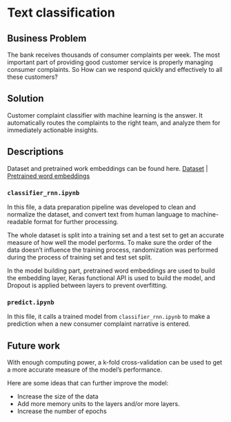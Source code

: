 # Text classification

## Business Problem
The bank receives thousands of consumer complaints per week. The most important part of providing good customer service is properly managing consumer complaints. So How can we respond quickly and effectively to all these customers? 

## Solution
Customer complaint classifier with machine learning is the answer. It automatically routes the complaints to the right team, and analyze them for immediately actionable insights.

## Descriptions
Dataset and pretrained work embeddings can be found here.
[Dataset](https://www.kaggle.com/cfpb/us-consumer-finance-complaints) |
[Pretrained word embeddings](http://nlp.stanford.edu/data/glove.6B.zip)

### `classifier_rnn.ipynb`
In this file, a data preparation pipeline was developed to clean and normalize the dataset, and convert text from human language to machine-readable format for further processing.

The whole dataset is split into a training set and a test set to get an accurate measure of how well the model performs. To make sure the order of the data doesn’t influence the training process, randomization was performed during the process of training set and test set split.

In the model building part, pretrained word embeddings are used to build the embedding layer, Keras functional API is used to build the model, and Dropout is applied between layers to prevent overfitting.

### `predict.ipynb`
In this file, it calls a trained model from `classifier_rnn.ipynb` to make a prediction when a new consumer complaint narrative is entered.

## Future work
With enough computing power, a k-fold cross-validation can be used to get a more accurate measure of the model’s performance.

Here are some ideas that can further improve the model:
* Increase the size of the data
* Add more memory units to the layers and/or more layers.
* Increase the number of epochs

